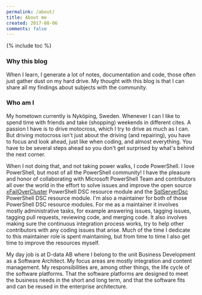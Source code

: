 ```yaml
---
permalink: /about/
title: About me
created: 2017-08-06
comments: false
---
```


{% include toc %}

### Why this blog

When I learn, I generate a lot of notes, documentation and code, those often
just gather dust on my hard drive. My thought with this blog is that I can share
all my findings about subjects with the community.

### Who am I

My hometown currently is Nyköping, Sweden. Whenever I can I like to spend time
with friends and take (shopping) weekends in different cites. A passion I have is
to drive motocross, which I try to drive as much as I can. But driving motocross
isn't just about the driving (and repairing), you have to focus and look ahead,
just like when coding, and almost everything. You have to be several steps ahead
so you don't get surprised by what's behind the next corner.

When I not doing that, and not taking power walks, I code PowerShell.
I love PowerShell, but most of all the PowerShell community! I have the pleasure
and honor of collaborating with Microsoft PowerShell Team and contributors all
over the world in the effort to solve issues and improve the open source
[xFailOverCluster](https://github.com/PowerShell/xFailOverCluster) PowerShell
DSC resource module and the [SqlServerDsc](https://github.com/PowerShell/SqlServerDsc)
PowerShell DSC resource module. I'm also a maintainer for both of those
PowerShell DSC resource modules.
For me as a maintainer it involves mostly administrative tasks, for example
answering issues, tagging issues, tagging pull requests, reviewing code, and
merging code. It also involves making sure the continuous integration process
works, try to help other contributors with any coding issues that arise.
Much of the time I dedicate to this maintainer role is spent maintaining, but
from time to time I also get time to improve the resources myself.

My day job is at D-data AB where I belong to the unit Business Development as a
Software Architect.
My focus areas are mostly integration and content management. My responsibilities
are, among other things, the life cycle of the software platforms. That the software
platforms are designed to meet the business needs in the short and long term, and
that the software fits and can be reused in the enterprise architecture.
